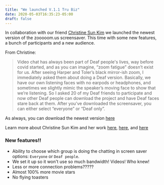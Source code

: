 ```yaml
---
title: "We launched V.1.1 Tru Biz"
date: 2020-05-03T16:35:23-05:00
draft: false
---
```


In collaboration with our friend [Christine Sun Kim](http://christine.lol) we launched the newest version of the zooooom.us screensaver. This time with some new features, a bunch of participants and a new audience. 

From Christine: 

> Video chat has always been part of Deaf people's lives, way before covid started, and as you can imagine, “zoom fatigue” doesn’t exist for us. After seeing Harper and Toler’s black mirror-ish zoom, I immediately asked them about doing a Deaf version. Basically, we have our own listening faces with no earpods or headphones, and sometimes we slightly mimic the speaker’s moving face to show that we’re listening. So I asked 20 of my Deaf friends to participate and now other Deaf people can download the project and have Deaf faces stare back at them. After you’ve downloaded the screensaver, you can either select “everyone” or “Deaf only”.

As always, you can download the newest version [here](/download)

Learn more about Christine Sun Kim and her work [here](https://en.wikipedia.org/wiki/Christine_Sun_Kim), [here](https://www.artforum.com/print/202002/project-christine-sun-kim-81914), and [here](https://www.nytimes.com/2019/05/21/t-magazine/christine-sun-kim-artist.html)



### New features!!

* Ability to choose which group is doing the chatting in screen saver options: `Everyone` or `Deaf people`. 
* We set it up so it won't use so much bandwidth! Videos! Who knew! 
* Less or more connection problems?????
* Almost 100% more movie stars
* No flying toasters

